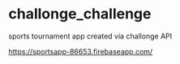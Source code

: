 # challonge_challenge
sports tournament app created via challonge API

https://sportsapp-86653.firebaseapp.com/
